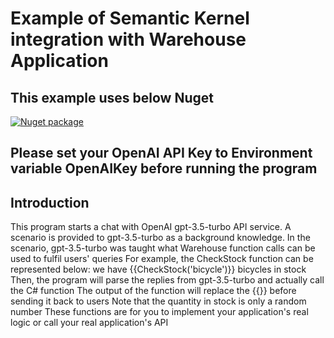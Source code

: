 # Example of Semantic Kernel integration with Warehouse Application

## This example uses below Nuget
[![Nuget package](https://img.shields.io/nuget/vpre/Microsoft.SemanticKernel)](https://www.nuget.org/packages/Microsoft.SemanticKernel/)

## Please set your OpenAI API Key to Environment variable OpenAIKey before running the program

## Introduction
This program starts a chat with OpenAI gpt-3.5-turbo API service.
A scenario is provided to gpt-3.5-turbo as a background knowledge.
In the scenario, gpt-3.5-turbo was taught what Warehouse function calls can be used to fulfil users' queries
For example, the CheckStock function can be represented below:
	we have {{CheckStock('bicycle')}} bicycles in stock
Then, the program will parse the replies from gpt-3.5-turbo and actually call the C# function
The output of the function will replace the {{}} before sending it back to users
Note that the quantity in stock is only a random number
These functions are for you to implement your application's real logic or call your real application's API
